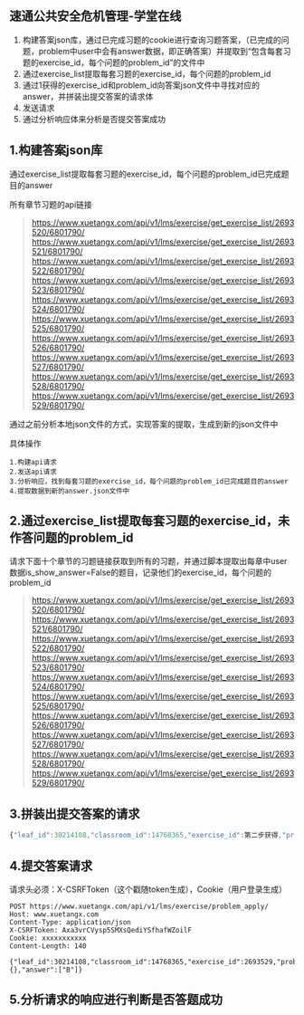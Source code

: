 ## 速通公共安全危机管理-学堂在线
1. 构建答案json库，通过已完成习题的cookie进行查询习题答案，（已完成的问题，problem中user中会有answer数据，即正确答案）并提取到“包含每套习题的exercise_id，每个问题的problem_id”的文件中
2. 通过exercise_list提取每套习题的exercise_id，每个问题的problem_id
3. 通过1获得的exercise_id和problem_id向答案json文件中寻找对应的answer，并拼装出提交答案的请求体
4. 发送请求
5. 通过分析响应体来分析是否提交答案成功

## 1.构建答案json库

通过exercise_list提取每套习题的exercise_id，每个问题的problem_id已完成题目的answer

所有章节习题的api链接

> https://www.xuetangx.com/api/v1/lms/exercise/get_exercise_list/2693520/6801790/
> https://www.xuetangx.com/api/v1/lms/exercise/get_exercise_list/2693521/6801790/
> https://www.xuetangx.com/api/v1/lms/exercise/get_exercise_list/2693522/6801790/
> https://www.xuetangx.com/api/v1/lms/exercise/get_exercise_list/2693523/6801790/
> https://www.xuetangx.com/api/v1/lms/exercise/get_exercise_list/2693524/6801790/
> https://www.xuetangx.com/api/v1/lms/exercise/get_exercise_list/2693525/6801790/
> https://www.xuetangx.com/api/v1/lms/exercise/get_exercise_list/2693526/6801790/
> https://www.xuetangx.com/api/v1/lms/exercise/get_exercise_list/2693527/6801790/
> https://www.xuetangx.com/api/v1/lms/exercise/get_exercise_list/2693528/6801790/
> https://www.xuetangx.com/api/v1/lms/exercise/get_exercise_list/2693529/6801790/

通过之前分析本地json文件的方式，实现答案的提取，生成到新的json文件中

具体操作

```
1.构建api请求
2.发送api请求
3.分析响应，找到每套习题的exercise_id，每个问题的problem_id已完成题目的answer
4.提取数据到新的answer.json文件中
```



## 2.通过exercise_list提取每套习题的exercise_id，未作答问题的problem_id

请求下面十个章节的习题链接获取到所有的习题，并通过脚本提取出每章中user数据is_show_answer=False的题目，记录他们的exercise_id，每个问题的problem_id

> https://www.xuetangx.com/api/v1/lms/exercise/get_exercise_list/2693520/6801790/
> https://www.xuetangx.com/api/v1/lms/exercise/get_exercise_list/2693521/6801790/
> https://www.xuetangx.com/api/v1/lms/exercise/get_exercise_list/2693522/6801790/
> https://www.xuetangx.com/api/v1/lms/exercise/get_exercise_list/2693523/6801790/
> https://www.xuetangx.com/api/v1/lms/exercise/get_exercise_list/2693524/6801790/
> https://www.xuetangx.com/api/v1/lms/exercise/get_exercise_list/2693525/6801790/
> https://www.xuetangx.com/api/v1/lms/exercise/get_exercise_list/2693526/6801790/
> https://www.xuetangx.com/api/v1/lms/exercise/get_exercise_list/2693527/6801790/
> https://www.xuetangx.com/api/v1/lms/exercise/get_exercise_list/2693528/6801790/
> https://www.xuetangx.com/api/v1/lms/exercise/get_exercise_list/2693529/6801790/

## 3.拼装出提交答案的请求

```javascript
{"leaf_id":30214108,"classroom_id":14768365,"exercise_id":第二步获得,"problem_id":第二步获得,"sign":"THU12041000310","answers":{},"answer":["查询答案json文件获得"]}
```

## 4.提交答案请求

请求头必须：X-CSRFToken（这个戳随token生成），Cookie（用户登录生成）

```
POST https://www.xuetangx.com/api/v1/lms/exercise/problem_apply/
Host: www.xuetangx.com
Content-Type: application/json
X-CSRFToken: Axa3vrCVysp5SMXsQediYSfhafWZoilF
Cookie: xxxxxxxxxxx
Content-Length: 140

{"leaf_id":30214108,"classroom_id":14768365,"exercise_id":2693529,"problem_id":25492581,"sign":"THU12041000310","answers":{},"answer":["B"]}
```



## 5.分析请求的响应进行判断是否答题成功

## 